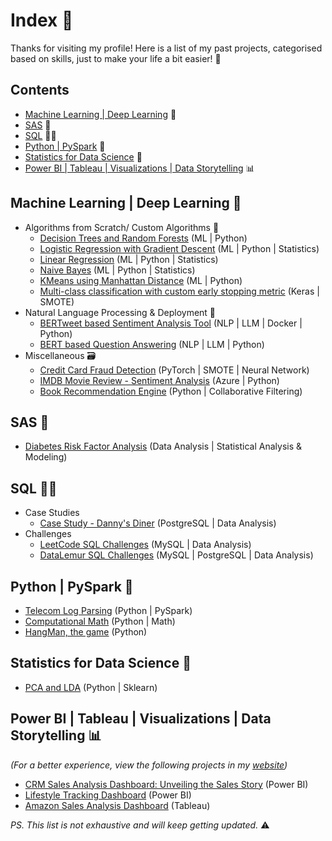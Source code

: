 # Index 📇

Thanks for visiting my profile! Here is a list of my past projects, categorised based on skills, just to make your life a bit easier! 🙂

## Contents
- [Machine Learning | Deep Learning](https://github.com/Meenakshijk17/Index/blob/main/README.md#machine-learning--deep-learning-) 🤖
- [SAS](https://github.com/Meenakshijk17/Index/blob/main/README.md#sas) 🧮
- [SQL](https://github.com/Meenakshijk17/Index/blob/main/README.md#sql-) 🐬🐘
- [Python | PySpark](https://github.com/Meenakshijk17/Index/blob/main/README.md#python--pyspark-) 🐍
- [Statistics for Data Science](https://github.com/Meenakshijk17/Index/blob/main/README.md#statistics-for-data-science-) 🔬
- [Power BI | Tableau | Visualizations | Data Storytelling](https://github.com/Meenakshijk17/Index/blob/main/README.md#power-bi--tableau--visualizations--data-storytelling-) 📊

## Machine Learning | Deep Learning 🤖

- Algorithms from Scratch/ Custom Algorithms 📝
    - [Decision Trees and Random Forests](https://github.com/Meenakshijk17/From_Scratch_Part_1-Decision-Trees-and-Random-Forests) (ML | Python)
    - [Logistic Regression with Gradient Descent](https://github.com/Meenakshijk17/From_Scratch_Part_2-Logistic_Regression_w_Gradient_Descent) (ML | Python | Statistics)
    - [Linear Regression](https://github.com/Meenakshijk17/From_Scratch_Part_3-Linear_Regression) (ML | Python | Statistics)
    - [Naive Bayes](https://github.com/Meenakshijk17/From_Scratch_Part_4-Naive_Bayes) (ML | Python | Statistics)
    - [KMeans using Manhattan Distance](https://github.com/Meenakshijk17/kMeans-pyclustering) (ML | Python)
    - [Multi-class classification with custom early stopping metric](https://github.com/Meenakshijk17/IMDB-movie-review) (Keras | SMOTE)
- Natural Language Processing & Deployment 💬
    - [BERTweet based Sentiment Analysis Tool](https://github.com/Meenakshijk17/BerTweet_Deployment_Sentiment_Analysis) (NLP | LLM | Docker | Python)
    - [BERT based Question Answering](https://github.com/Meenakshijk17/BERT_Question_Answering) (NLP | LLM | Python)
- Miscellaneous 🗃️
    - [Credit Card Fraud Detection](https://github.com/Meenakshijk17/fraud-detection-pytorch) (PyTorch | SMOTE | Neural Network)
    - [IMDB Movie Review - Sentiment Analysis](https://github.com/Meenakshijk17/IMDB-movie-review) (Azure | Python)
    - [Book Recommendation Engine](https://github.com/Meenakshijk17/book-recommendation-engine) (Python | Collaborative Filtering)

## SAS 🧮
- [Diabetes Risk Factor Analysis](https://github.com/Meenakshijk17/Diabetes-Risk-Factor-Analysis) (Data Analysis | Statistical Analysis & Modeling)

## SQL 🐬🐘
- Case Studies
    - [Case Study - Danny's Diner](https://github.com/Meenakshijk17/SQL_Case_Study-Dannys_Diner) (PostgreSQL | Data Analysis)
- Challenges
    - [LeetCode SQL Challenges](https://github.com/Meenakshijk17/SQL_LeetCode) (MySQL | Data Analysis)
    - [DataLemur SQL Challenges](https://github.com/Meenakshijk17/SQL_DataLemur) (MySQL | PostgreSQL | Data Analysis)

## Python | PySpark 🐍
- [Telecom Log Parsing](https://github.com/Meenakshijk17/Telecom-Log-Parsing-with-PySpark) (Python | PySpark)
- [Computational Math](https://github.com/Meenakshijk17/computational-mathematics) (Python | Math)
- [HangMan, the game](https://github.com/Meenakshijk17/hangman) (Python)

## Statistics for Data Science 🔬
- [PCA and LDA](https://github.com/Meenakshijk17/IMDB-movie-review) (Python | Sklearn)

## Power BI | Tableau | Visualizations | Data Storytelling 📊
*(For a better experience, view the following projects in my [website](https://sites.google.com/view/kmeens-meenakshi-krishnakumar/projects))*
- [CRM Sales Analysis Dashboard: Unveiling the Sales Story](https://github.com/Meenakshijk17/CRM-Sales-Analysis-PowerBI) (Power BI)
- [Lifestyle Tracking Dashboard](https://github.com/Meenakshijk17/Lifestyle-Tracker) (Power BI)
- [Amazon Sales Analysis Dashboard](https://public.tableau.com/views/Amazon_Sales_Analysis_17179706026230/AnalysisDashboard?:language=en-US&:sid=&:display_count=n&:origin=viz_share_link) (Tableau)



*PS. This list is not exhaustive and will keep getting updated.* ⚠️
